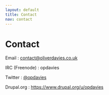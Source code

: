 ```yaml
---
layout: default
title: Contact
nav: contact
---
```

# Contact

Email
: <contact@oliverdavies.co.uk>

IRC (Freenode)
: opdavies

Twitter
: [@opdavies](http://twitter.com/opdavies)

Drupal.org
: <https://www.drupal.org/u/opdavies>